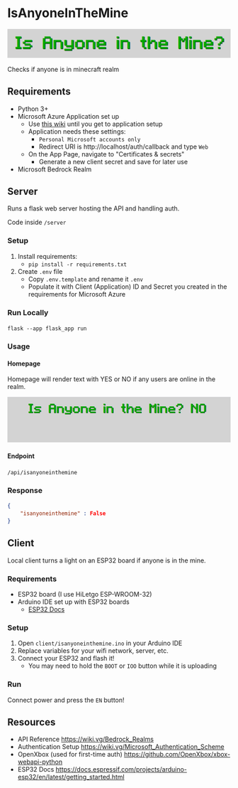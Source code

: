 # IsAnyoneInTheMine
![IsAnyoneInTheMine](docs/imgs/title.png)

 Checks if anyone is in minecraft realm

## Requirements
- Python 3+
- Microsoft Azure Application set up
  - Use [this wiki](https://wiki.vg/Microsoft_Authentication_Scheme#Microsoft_OAuth2_Flow) until you get to application setup
  - Application needs these settings:
    - `Personal Microsoft accounts only`
    - Redirect URI is http://localhost/auth/callback and type `Web`
  - On the App Page, navigate to "Certificates & secrets"
    - Generate a new client secret and save for later use
- Microsoft Bedrock Realm

## Server

Runs a flask web server hosting the API and handling auth.

Code inside `/server`

### Setup

1. Install requirements:
    - `pip install -r requirements.txt`
1. Create `.env` file
    - Copy `.env.template` and rename it `.env`
    - Populate it with Client (Application) ID and Secret you created in the requirements for Microsoft Azure

### Run Locally

`flask --app flask_app run`

### Usage

#### Homepage

Homepage will render text with YES or NO if any users are online in the realm.

![Homepage Screenshot](docs/imgs/homepage_screenshot.png)

#### Endpoint

`/api/isanyoneinthemine`

### Response

```json
{
    "isanyoneinthemine" : False
}
```

## Client

Local client turns a light on an ESP32 board if anyone is in the mine.

### Requirements
- ESP32 board (I use HiLetgo ESP-WROOM-32)
- Arduino IDE set up with ESP32 boards
    - [ESP32 Docs](https://docs.espressif.com/projects/arduino-esp32/en/latest/getting_started.html)

### Setup

1. Open `client/isanyoneinthemine.ino` in your Arduino IDE
2. Replace variables for your wifi network, server, etc.
3. Connect your ESP32 and flash it!
    - You may need to hold the `BOOT` or `IOO` button while it is uploading

### Run

Connect power and press the `EN` button!

## Resources
- API Reference https://wiki.vg/Bedrock_Realms
- Authentication Setup https://wiki.vg/Microsoft_Authentication_Scheme
- OpenXbox (used for first-time auth) https://github.com/OpenXbox/xbox-webapi-python
- ESP32 Docs https://docs.espressif.com/projects/arduino-esp32/en/latest/getting_started.html